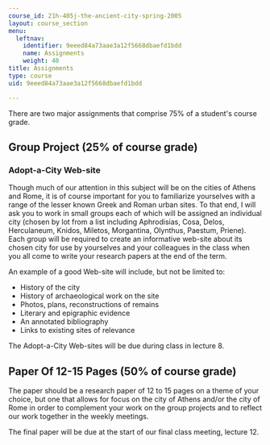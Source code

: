 ```yaml
---
course_id: 21h-405j-the-ancient-city-spring-2005
layout: course_section
menu:
  leftnav:
    identifier: 9eeed84a73aae3a12f5668dbaefd1bdd
    name: Assignments
    weight: 40
title: Assignments
type: course
uid: 9eeed84a73aae3a12f5668dbaefd1bdd

---
```


There are two major assignments that comprise 75% of a student's course grade.

Group Project (25% of course grade)
-----------------------------------

### Adopt-a-City Web-site

Though much of our attention in this subject will be on the cities of Athens and Rome, it is of course important for you to familiarize yourselves with a range of the lesser known Greek and Roman urban sites. To that end, I will ask you to work in small groups each of which will be assigned an individual city (chosen by lot from a list including Aphrodisias, Cosa, Delos, Herculaneum, Knidos, Miletos, Morgantina, Olynthus, Paestum, Priene). Each group will be required to create an informative web-site about its chosen city for use by yourselves and your colleagues in the class when you all come to write your research papers at the end of the term.

An example of a good Web-site will include, but not be limited to:

*   History of the city
*   History of archaeological work on the site
*   Photos, plans, reconstructions of remains
*   Literary and epigraphic evidence
*   An annotated bibliography
*   Links to existing sites of relevance

The Adopt-a-City Web-sites will be due during class in lecture 8.

Paper Of 12-15 Pages (50% of course grade)
------------------------------------------

The paper should be a research paper of 12 to 15 pages on a theme of your choice, but one that allows for focus on the city of Athens and/or the city of Rome in order to complement your work on the group projects and to reflect our work together in the weekly meetings.

The final paper will be due at the start of our final class meeting, lecture 12.